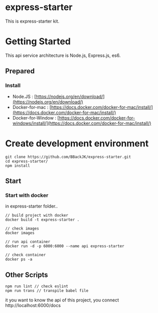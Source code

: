# express-starter

This is express-starter kit.

# Getting Started

This api service architecture is Node.js, Express.js, es6.

## Prepared

### Install

- Node.JS : [https://nodejs.org/en/download/](https://nodejs.org/en/download/)
- Docker-for-mac : [https://docs.docker.com/docker-for-mac/install/](https://docs.docker.com/docker-for-mac/install/)
- Docker-for-Window : [https://docs.docker.com/docker-for-windows/install/](https://docs.docker.com/docker-for-mac/install/)

# Create development environment

```
git clone https://github.com/BBackJK/express-starter.git
cd express-starter/
npm install
```

## Start

### Start with docker

in express-starter folder..

```
// build project with docker
docker build -t express-starter .

// check images
docker images

// run api container
docker run -d -p 6000:6000 --name api express-starter

// check container
docker ps -a
```

## Other Scripts

```
npm run lint // check eslint
npm run trans // transpile babel file
```

it you want to know the api of this project, you connect http://localhost:6000/docs

